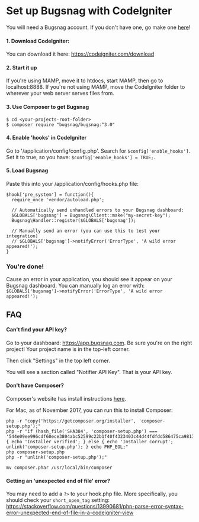 # Set up Bugsnag with CodeIgniter

You will need a Bugsnag account. If you don't have one, go make one [here](https://www.bugsnag.com/platforms/php/)!

#### 1. Download CodeIgniter:
You can download it here: https://codeigniter.com/download

#### 2. Start it up
If you're using MAMP, move it to htdocs, start MAMP, then go to localhost:8888.
If you're not using MAMP, move the CodeIgniter folder to wherever your web server serves files from.

#### 3. Use Composer to get Bugsnag
```
$ cd <your-projects-root-folder>
$ composer require "bugsnag/bugsnag:^3.0"
```

#### 4. Enable 'hooks' in CodeIgniter
Go to '/application/config/config.php'. Search for `$config['enable_hooks']`. Set it to true, so you have: `$config['enable_hooks'] = TRUE;`.

#### 5. Load Bugsnag
Paste this into your /application/config/hooks.php file:

```
$hook['pre_system'] = function(){
  require_once 'vendor/autoload.php';

  // Automatically send unhandled errors to your Bugsnag dashboard:
  $GLOBALS['bugsnag'] = Bugsnag\Client::make("my-secret-key");
  Bugsnag\Handler::register($GLOBALS['bugsnag']);

  // Manually send an error (you can use this to test your integration)
  // $GLOBALS['bugsnag']->notifyError('ErrorType', 'A wild error appeared!');
}
```

### You're done!
Cause an error in your application, you should see it appear on your Bugsnag dashboard. You can manually log an error with:  `$GLOBALS['bugsnag']->notifyError('ErrorType', 'A wild error appeared!');`

## FAQ
#### Can't find your API key?
Go to your dashboard: https://app.bugsnag.com. Be sure you're on the right project! Your project name is in the top-left corner.

Then click "Settings" in the top left corner.

You will see a section called "Notifier API Key". That is your API key.

#### Don't have Composer?
Composer's website has install instructions [here](https://getcomposer.org/download/).

For Mac, as of November 2017, you can run this to install Composer:
```
php -r "copy('https://getcomposer.org/installer', 'composer-setup.php');"
php -r "if (hash_file('SHA384', 'composer-setup.php') === '544e09ee996cdf60ece3804abc52599c22b1f40f4323403c44d44fdfdd586475ca9813a858088ffbc1f233e9b180f061') { echo 'Installer verified'; } else { echo 'Installer corrupt'; unlink('composer-setup.php'); } echo PHP_EOL;"
php composer-setup.php
php -r "unlink('composer-setup.php');"

mv composer.phar /usr/local/bin/composer
```

#### Getting an 'unexpected end of file' error?
You may need to add a `?>` to your hook.php file.
More specifically, you should check your `short_open_tag` setting: https://stackoverflow.com/questions/13990681/php-parse-error-syntax-error-unexpected-end-of-file-in-a-codeigniter-view
